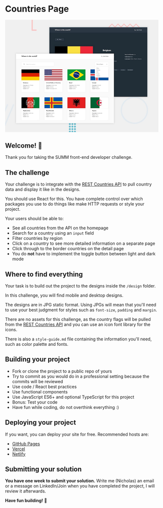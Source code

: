 # Countries Page

![Design preview for the REST Countries API with color theme switcher coding challenge](./design/desktop-preview.jpg)

## Welcome! 👋

Thank you for taking the SUMM front-end developer challenge.

## The challenge

Your challenge is to integrate with the [REST Countries API](https://restcountries.com) to pull country data and display it like in the designs.

You should use React for this. You have complete control over which packages you use to do things like make HTTP requests or style your project.

Your users should be able to:

- See all countries from the API on the homepage
- Search for a country using an `input` field
- Filter countries by region
- Click on a country to see more detailed information on a separate page
- Click through to the border countries on the detail page
- You do **not** have to implement the toggle button between light and dark mode

## Where to find everything

Your task is to build out the project to the designs inside the `/design` folder.

In this challenge, you will find mobile and desktop designs.

The designs are in JPG static format. Using JPGs will mean that you'll need to use your best judgment for styles such as `font-size`, `padding` and `margin`.

There are no assets for this challenge, as the country flags will be pulled from the [REST Countries API](https://restcountries.com) and you can use an icon font library for the icons.

There is also a `style-guide.md` file containing the information you'll need, such as color palette and fonts.

## Building your project

- Fork or clone the project to a public repo of yours
- Try to commit as you would do in a professional setting because the commits will be reviewed
- Use code / React best practices
- Use functional components
- Use JavaScript ES6+ and optional TypeScript for this project
- Bonus: Test your code
- Have fun while coding, do not overthink everything :)

## Deploying your project

If you want, you can deploy your site for free. Recommended hosts are:

- [GitHub Pages](https://pages.github.com/)
- [Vercel](https://vercel.com/)
- [Netlify](https://www.netlify.com/)

## Submitting your solution

**You have one week to submit your solution.**
Write me (Nicholas) an email or a message on LinkedIn/Join when you have completed the project, I will review it afterwards.

**Have fun building!** 🚀
